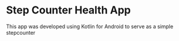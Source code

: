# Step Counter Health App
This app was developed using Kotlin for Android to serve as a simple stepcounter

